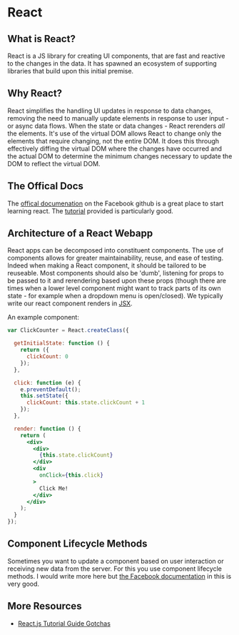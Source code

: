 # React

## What is React?

React is a JS library for creating UI components, that are fast and reactive to the changes in the data.  It has spawned an ecosystem of supporting libraries that build upon this initial premise.

## Why React?

React simplifies the handling UI updates in response to data changes, removing the need to manually update elements in response to user input - or async data flows.  When the state or data changes - React rerenders *all* the elements.  It's use of the virtual DOM allows React to change only the elements that require changing, not the entire DOM.  It does this through effectively diffing the virtual DOM where the changes have occurred and the actual DOM to determine the minimum changes necessary to update the DOM to reflect the virtual DOM.

## The Offical Docs

The [offical documenation](https://facebook.github.io/react/docs/getting-started.html) on the Facebook github is a great place to start learning react. The [tutorial](https://facebook.github.io/react/docs/tutorial.html) provided is particularly good.

## Architecture of a React Webapp

React apps can be decomposed into constituent components. The use of components allows for greater maintainability, reuse, and ease of testing.  Indeed when making a React component, it should be tailored to be reuseable.  Most components should also be 'dumb', listening for props to be passed to it and rerendering based upon these props (though there are times when a lower level component might want to track parts of its own state - for example when a dropdown menu is open/closed).  We typically write our react component renders in [JSX](./jsx.md).

An example component:

```jsx
var ClickCounter = React.createClass({

  getInitialState: function () {
    return ({
      clickCount: 0
    });
  },

  click: function (e) {
    e.preventDefault();
    this.setState({
      clickCount: this.state.clickCount + 1
    });
  },

  render: function () {
    return (
      <div>
        <div>
          {this.state.clickCount}
        </div>
        <div
          onClick={this.click}
        >
          Click Me!
        </div>
      </div>
    );
  }
});
```

## Component Lifecycle Methods

Sometimes you want to update a component based on user interaction or receiving new data from the server.  For this you use component lifecycle methods.  I would write more here but [the Facebook documentation](https://facebook.github.io/react/docs/component-specs.html#lifecycle-methods) in this is very good.

## More Resources

- [React.js Tutorial Guide Gotchas](https://zapier.com/engineering/react-js-tutorial-guide-gotchas/)
